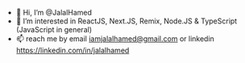 - 👋 Hi, I’m @JalalHamed
- 👀 I’m interested in ReactJS, Next.JS, Remix, Node.JS & TypeScript (JavaScript in general)
- 📫 reach me by email iamjalalhamed@gmail.com or linkedin https://linkedin.com/in/jalalhamed

